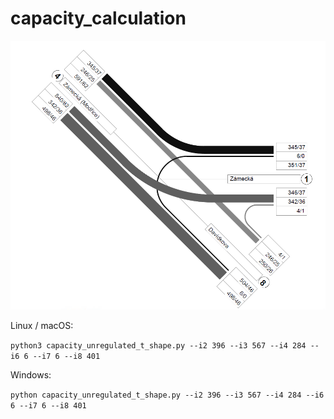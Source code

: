 # capacity_calculation

![t_shape.png](t_shape.png)

Linux / macOS:

`python3 capacity_unregulated_t_shape.py --i2 396 --i3 567 --i4 284 --i6 6 --i7 6 --i8 401`

Windows:

`python capacity_unregulated_t_shape.py --i2 396 --i3 567 --i4 284 --i6 6 --i7 6 --i8 401`
